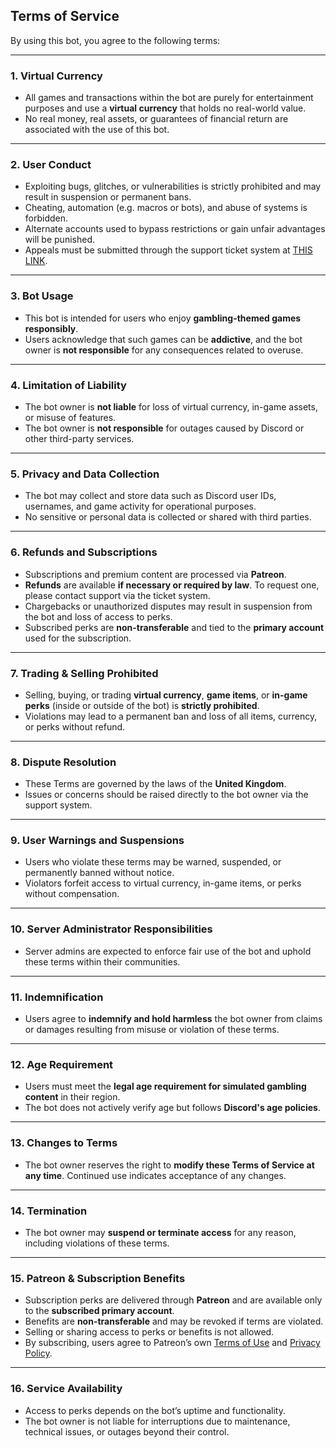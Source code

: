 ## **Terms of Service**

By using this bot, you agree to the following terms:

---

### 1. **Virtual Currency**
- All games and transactions within the bot are purely for entertainment purposes and use a **virtual currency** that holds no real-world value.
- No real money, real assets, or guarantees of financial return are associated with the use of this bot.

---

### 2. **User Conduct**
- Exploiting bugs, glitches, or vulnerabilities is strictly prohibited and may result in suspension or permanent bans.
- Cheating, automation (e.g. macros or bots), and abuse of systems is forbidden.
- Alternate accounts used to bypass restrictions or gain unfair advantages will be punished.
- Appeals must be submitted through the support ticket system at [THIS LINK](https://discord.gg/vMcbru7qMV).

---

### 3. **Bot Usage**
- This bot is intended for users who enjoy **gambling-themed games responsibly**.
- Users acknowledge that such games can be **addictive**, and the bot owner is **not responsible** for any consequences related to overuse.

---

### 4. **Limitation of Liability**
- The bot owner is **not liable** for loss of virtual currency, in-game assets, or misuse of features.
- The bot owner is **not responsible** for outages caused by Discord or other third-party services.

---

### 5. **Privacy and Data Collection**
- The bot may collect and store data such as Discord user IDs, usernames, and game activity for operational purposes.
- No sensitive or personal data is collected or shared with third parties.

---

### 6. **Refunds and Subscriptions**
- Subscriptions and premium content are processed via **Patreon**.
- **Refunds** are available **if necessary or required by law**. To request one, please contact support via the ticket system.
- Chargebacks or unauthorized disputes may result in suspension from the bot and loss of access to perks.
- Subscribed perks are **non-transferable** and tied to the **primary account** used for the subscription.

---

### 7. **Trading & Selling Prohibited**
- Selling, buying, or trading **virtual currency**, **game items**, or **in-game perks** (inside or outside of the bot) is **strictly prohibited**.
- Violations may lead to a permanent ban and loss of all items, currency, or perks without refund.

---

### 8. **Dispute Resolution**
- These Terms are governed by the laws of the **United Kingdom**.
- Issues or concerns should be raised directly to the bot owner via the support system.

---

### 9. **User Warnings and Suspensions**
- Users who violate these terms may be warned, suspended, or permanently banned without notice.
- Violators forfeit access to virtual currency, in-game items, or perks without compensation.

---

### 10. **Server Administrator Responsibilities**
- Server admins are expected to enforce fair use of the bot and uphold these terms within their communities.

---

### 11. **Indemnification**
- Users agree to **indemnify and hold harmless** the bot owner from claims or damages resulting from misuse or violation of these terms.

---

### 12. **Age Requirement**
- Users must meet the **legal age requirement for simulated gambling content** in their region.
- The bot does not actively verify age but follows **Discord's age policies**.

---

### 13. **Changes to Terms**
- The bot owner reserves the right to **modify these Terms of Service at any time**. Continued use indicates acceptance of any changes.

---

### 14. **Termination**
- The bot owner may **suspend or terminate access** for any reason, including violations of these terms.

---

### 15. **Patreon & Subscription Benefits**
- Subscription perks are delivered through **Patreon** and are available only to the **subscribed primary account**.
- Benefits are **non-transferable** and may be revoked if terms are violated.
- Selling or sharing access to perks or benefits is not allowed.
- By subscribing, users agree to Patreon’s own [Terms of Use](https://www.patreon.com/policy/terms-of-use) and [Privacy Policy](https://www.patreon.com/policy/privacy-policy).

---

### 16. **Service Availability**
- Access to perks depends on the bot’s uptime and functionality.
- The bot owner is not liable for interruptions due to maintenance, technical issues, or outages beyond their control.
